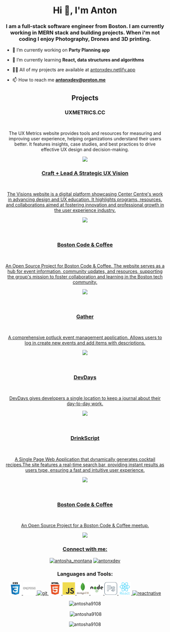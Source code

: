 <!-- INTRO -->

<h1 align="center">Hi 👋, I'm Anton</h1>
<h3 align="center">I am a full-stack software engineer from Boston. I am currently working in MERN stack and building projects. When i'm not coding I enjoy Photography, Drones and 3D printing.</h3>

- 🔭 I’m currently working on **Party Planning app**

- 🌱 I’m currently learning **React, data structures and algorithms**

- 👨‍💻 All of my projects are available at [antonxdev.netlify.app](https://antonxdev.netlify.app)

- 📫 How to reach me **antonxdev@proton.me**




<!-- PROJECTS -->
<h2 align="center">Projects </h2>
      <!-- PROJECT 1 -->

<h3 align="center" color="white">UXMETRICS.CC</h2>
      <br>
 <p align="center">
The UX Metrics website provides tools and resources for measuring and improving user experience, helping organizations understand their users better. It features insights, case studies, and best practices to drive effective UX design and decision-making.
  </p>
  <div align="center" >
      <a href="https://ux-metrics.centercentre.com/">   
      <img src="https://github.com/user-attachments/assets/40b75c1a-fdc0-4872-854b-c03e3b499f9c" />
  </div>  
      <!-- PROJECT 2 -->      
<h3 align="center" color="white">Craft + Lead A Strategic UX Vision</h2>
      <br>
 <p align="center">
The Visions website is a digital platform showcasing Center Centre's work in advancing design and UX education. It highlights programs, resources, and collaborations aimed at fostering innovation and professional growth in the user experience industry.
  </p>
  <div align="center" >
      <a href="https://visions.centercentre.com/">   
      <img src="https://github.com/user-attachments/assets/877efcb7-ad77-4565-812c-d43e86ff424f" />
  </div>   
        <br>
        <br>
      <!-- PROJECT 3 -->         

 <h3 align="center" color="white">Boston Code & Coffee</h2>
      <br>
 <p align="center">
An Open Source Project for Boston Code & Coffee. The website serves as a hub for event information, community updates, and resources, supporting the group's mission to foster collaboration and learning in the Boston tech community.  </p>
  <div align="center" >
      <a href="https://www.bostoncodeandcoffee.com/">   
      <img src="https://media.giphy.com/media/BLjdAvfYiQPXGJSJ6p/giphy.gif" />
  </div>  
   <br>
        <br>
<!-- PROJECT 4 -->         
  <h3 align="center" color="white">Gather</h2>
      <br>
 <p align="center">
A comprehensive potluck event management application. Allows users to log in,create new events and add items with descriptions.  </p>
  <div align="center" >
      <a href="https://gather-u4og.onrender.com/">   
      <img src="https://media.giphy.com/media/v1.Y2lkPTc5MGI3NjExN2Q5YmU4ZjhmY2U4ZTIyZmRlNmIzZTU5NjRmNjRkYTU4MDRmZDRkNSZjdD1n/crCY7lMagmV7p1V4Fo/giphy.gif" />
  </div>  
   <br>
        <br>
     <!-- PROJECT 5 -->      
  <h3 align="center" color="white">DevDays</h2>
      <br>
 <p align="center">
  DevDays gives developers a single location to keep a journal about their day-to-day work.
  </p>
  <div align="center" >
      <a href="https://devdays.onrender.com/signup">   
      <img src="https://user-images.githubusercontent.com/67973604/191321026-9311566e-e6ab-4c5a-af0d-dee50838ddc8.gif" />

  </div>  
        <br>
        <br>
         <!-- PROJECT 6 -->         
  <h3 align="center" color="white">DrinkScript</h2>
      <br>
 <p align="center">
A Single Page Web Application that dynamically generates cocktail recipes.The site features a real-time search bar, providing instant results as users type, ensuring a fast and intuitive user experience.  </p>
  <div align="center" >
      <a href="https://drinkscript.netlify.app">   
      <img src="https://media.giphy.com/media/v1.Y2lkPTc5MGI3NjExcDNkNGI0NDE0YTZ4eXQ0c2phZHBjdHd6YXR4dTk5cjd1eXVtejY0ZyZlcD12MV9pbnRlcm5hbF9naWZfYnlfaWQmY3Q9Zw/BZNLjR42oAsuMBDinn/giphy.gif" />
  </div>  
 <br>
        <br>
         <!-- PROJECT 7 -->         
  <h3 align="center" color="white">Boston Code & Coffee</h2>
      <br>
 <p align="center">
  An Open Source Project for a Boston Code & Coffee meetup.
  </p>
  <div align="center" >
      <a href="https://www.bostoncodeandcoffee.com/">   
      <img src="https://media.giphy.com/media/BLjdAvfYiQPXGJSJ6p/giphy.gif" />
            



  </div>  



  <!-- SOCIALS AND LINKS -->
<div align ='center'>
<h3 >Connect with me:</h3>
<p >
<a href="https://twitter.com/antosha_montana" target="blank"><img align="center" src="https://raw.githubusercontent.com/rahuldkjain/github-profile-readme-generator/master/src/images/icons/Social/twitter.svg" alt="antosha_montana" height="30" width="40" /></a>
<a href="https://linkedin.com/in/antonxdev" target="blank"><img align="center" src="https://raw.githubusercontent.com/rahuldkjain/github-profile-readme-generator/master/src/images/icons/Social/linked-in-alt.svg" alt="antonxdev" height="30" width="40" /></a>
</p>
</div>

<!-- LANGUAGES AND TOOLS -->
<h3 align="center">Languages and Tools:</h3>
<p align="center"> <a href="https://www.w3schools.com/css/" target="_blank" rel="noreferrer"> <img src="https://raw.githubusercontent.com/devicons/devicon/master/icons/css3/css3-original-wordmark.svg" alt="css3" width="40" height="40"/> </a> <a href="https://expressjs.com" target="_blank" rel="noreferrer"> <img src="https://raw.githubusercontent.com/devicons/devicon/master/icons/express/express-original-wordmark.svg" alt="express" width="40" height="40"/> </a> <a href="https://git-scm.com/" target="_blank" rel="noreferrer"> <img src="https://www.vectorlogo.zone/logos/git-scm/git-scm-icon.svg" alt="git" width="40" height="40"/> </a> <a href="https://www.w3.org/html/" target="_blank" rel="noreferrer"> <img src="https://raw.githubusercontent.com/devicons/devicon/master/icons/html5/html5-original-wordmark.svg" alt="html5" width="40" height="40"/> </a> <a href="https://developer.mozilla.org/en-US/docs/Web/JavaScript" target="_blank" rel="noreferrer"> <img src="https://raw.githubusercontent.com/devicons/devicon/master/icons/javascript/javascript-original.svg" alt="javascript" width="40" height="40"/> </a> <a href="https://www.mongodb.com/" target="_blank" rel="noreferrer"> <img src="https://raw.githubusercontent.com/devicons/devicon/master/icons/mongodb/mongodb-original-wordmark.svg" alt="mongodb" width="40" height="40"/> </a> <a href="https://nodejs.org" target="_blank" rel="noreferrer"> <img src="https://raw.githubusercontent.com/devicons/devicon/master/icons/nodejs/nodejs-original-wordmark.svg" alt="nodejs" width="40" height="40"/> </a> <a href="https://www.photoshop.com/en" target="_blank" rel="noreferrer"> <img src="https://raw.githubusercontent.com/devicons/devicon/master/icons/photoshop/photoshop-line.svg" alt="photoshop" width="40" height="40"/> </a> <a href="https://reactjs.org/" target="_blank" rel="noreferrer"> <img src="https://raw.githubusercontent.com/devicons/devicon/master/icons/react/react-original-wordmark.svg" alt="react" width="40" height="40"/> </a> <a href="https://reactnative.dev/" target="_blank" rel="noreferrer"> <img src="https://reactnative.dev/img/header_logo.svg" alt="reactnative" width="40" height="40"/> </a> </p>




<!-- WIDGETS -->
<div align='center'>
<p><img align="center" src="https://github-readme-stats.vercel.app/api/top-langs?username=antosha9108&show_icons=true&theme=dark&title_color=ff4013&text_color=ffffff&locale=en&layout=compact" alt="antosha9108" /></p>

<p>&nbsp;<img align="center" src="https://github-readme-stats.vercel.app/api?username=antosha9108&show_icons=true&theme=dark&title_color=ff4013&text_color=ffffff&locale=en" alt="antosha9108" /></p>

<p><img align="center" src="https://github-readme-streak-stats.herokuapp.com/?user=antosha9108&theme=dark" alt="antosha9108" /></p>
        </div>
